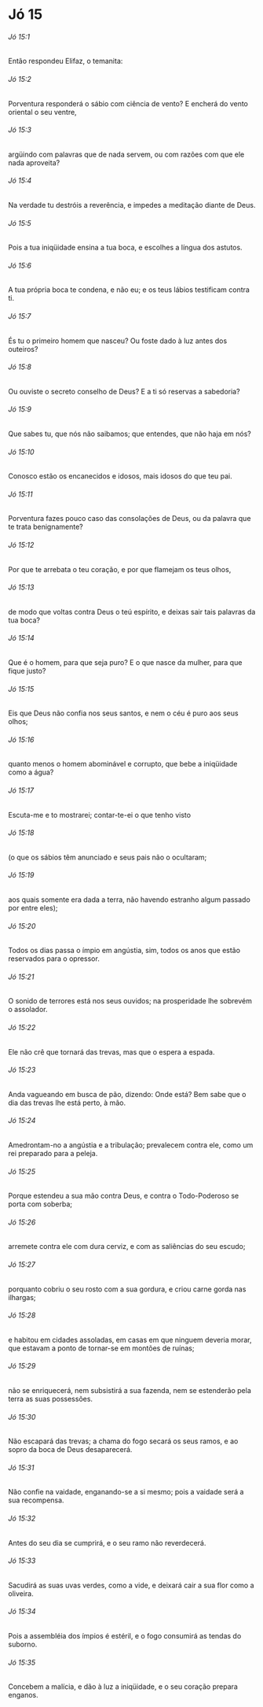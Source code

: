 # Jó 15

###### Jó 15:1

Então respondeu Elifaz, o temanita:

###### Jó 15:2

Porventura responderá o sábio com ciência de vento? E encherá do vento oriental o seu ventre,

###### Jó 15:3

argüindo com palavras que de nada servem, ou com razões com que ele nada aproveita?

###### Jó 15:4

Na verdade tu destróis a reverência, e impedes a meditação diante de Deus.

###### Jó 15:5

Pois a tua iniqüidade ensina a tua boca, e escolhes a língua dos astutos.

###### Jó 15:6

A tua própria boca te condena, e não eu; e os teus lábios testificam contra ti.

###### Jó 15:7

És tu o primeiro homem que nasceu? Ou foste dado à luz antes dos outeiros?

###### Jó 15:8

Ou ouviste o secreto conselho de Deus? E a ti só reservas a sabedoria?

###### Jó 15:9

Que sabes tu, que nós não saibamos; que entendes, que não haja em nós?

###### Jó 15:10

Conosco estão os encanecidos e idosos, mais idosos do que teu pai.

###### Jó 15:11

Porventura fazes pouco caso das consolações de Deus, ou da palavra que te trata benignamente?

###### Jó 15:12

Por que te arrebata o teu coração, e por que flamejam os teus olhos,

###### Jó 15:13

de modo que voltas contra Deus o teú espírito, e deixas sair tais palavras da tua boca?

###### Jó 15:14

Que é o homem, para que seja puro? E o que nasce da mulher, para que fique justo?

###### Jó 15:15

Eis que Deus não confia nos seus santos, e nem o céu é puro aos seus olhos;

###### Jó 15:16

quanto menos o homem abominável e corrupto, que bebe a iniqüidade como a água?

###### Jó 15:17

Escuta-me e to mostrarei; contar-te-ei o que tenho visto

###### Jó 15:18

(o que os sábios têm anunciado e seus pais não o ocultaram;

###### Jó 15:19

aos quais somente era dada a terra, não havendo estranho algum passado por entre eles);

###### Jó 15:20

Todos os dias passa o ímpio em angústia, sim, todos os anos que estão reservados para o opressor.

###### Jó 15:21

O sonido de terrores está nos seus ouvidos; na prosperidade lhe sobrevém o assolador.

###### Jó 15:22

Ele não crê que tornará das trevas, mas que o espera a espada.

###### Jó 15:23

Anda vagueando em busca de pão, dizendo: Onde está? Bem sabe que o dia das trevas lhe está perto, à mão.

###### Jó 15:24

Amedrontam-no a angústia e a tribulação; prevalecem contra ele, como um rei preparado para a peleja.

###### Jó 15:25

Porque estendeu a sua mão contra Deus, e contra o Todo-Poderoso se porta com soberba;

###### Jó 15:26

arremete contra ele com dura cerviz, e com as saliências do seu escudo;

###### Jó 15:27

porquanto cobriu o seu rosto com a sua gordura, e criou carne gorda nas ilhargas;

###### Jó 15:28

e habitou em cidades assoladas, em casas em que ninguem deveria morar, que estavam a ponto de tornar-se em montões de ruínas;

###### Jó 15:29

não se enriquecerá, nem subsistirá a sua fazenda, nem se estenderão pela terra as suas possessões.

###### Jó 15:30

Não escapará das trevas; a chama do fogo secará os seus ramos, e ao sopro da boca de Deus desaparecerá.

###### Jó 15:31

Não confie na vaidade, enganando-se a si mesmo; pois a vaidade será a sua recompensa.

###### Jó 15:32

Antes do seu dia se cumprirá, e o seu ramo não reverdecerá.

###### Jó 15:33

Sacudirá as suas uvas verdes, como a vide, e deixará cair a sua flor como a oliveira.

###### Jó 15:34

Pois a assembléia dos ímpios é estéril, e o fogo consumirá as tendas do suborno.

###### Jó 15:35

Concebem a malícia, e dão à luz a iniqüidade, e o seu coração prepara enganos.

